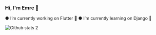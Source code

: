 ###  Hi, I'm Emre 👋
●  I’m currently working on Flutter 🔭
●  I’m currently learning on Django 🌱

![Github stats 2](https://github-readme-stats.vercel.app/api?username=emreozturk7&show_icons=true&theme=radical)

<!--
**emreozturk7/emreozturk7** is a ✨ _special_ ✨ repository because its `README.md` (this file) appears on your GitHub profile.

Here are some ideas to get you started:

-  ...
- 🌱 I’m currently learning ...
- 👯 I’m looking to collaborate on ...
- 🤔 I’m looking for help with ...
- 💬 Ask me about ...
- 📫 How to reach me: ...
- 😄 Pronouns: ...
- ⚡ Fun fact: ...
-->
